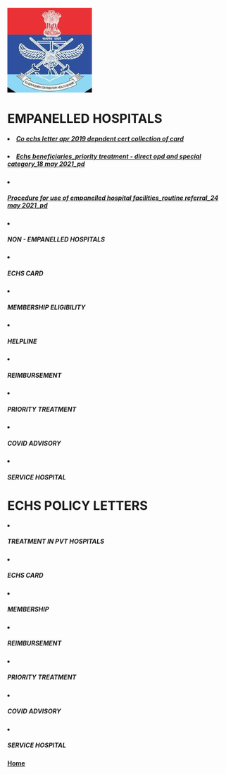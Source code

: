 ![alt text](https://github.com/echscoregroup/images/blob/main/Screenshot%202021-05-31%20092723.jpg?raw=true) 
#	EMPANELLED HOSPITALS

<h5><li><a href= "https://github.com/echscoregroup/ECHS-CORE-GROUP/raw/main/PROCEDURES-POLICIES/CO%20ECHS%20LETTER%20APR%202019%20DEPNDENT%20CERT%20COLLECTION%20OF%20CARD.pdf">Co echs letter apr 2019 depndent cert collection of card </a></h5>
<h5><li><a href="https://github.com/echscoregroup/ECHS-CORE-GROUP/raw/main/PROCEDURES-POLICIES/ECHS%20BENEFICIARIES_PRIORITY%20TREATMENT%20-%20DIRECT%20OPD%20AND%20SPECIAL%20CATEGORY_18%20MAY%202021_PD.pdf">Echs beneficiaries_priority treatment - direct opd and special category_18 may 2021_pd</a></h5>
<li><h5><a href="https://github.com/echscoregroup/ECHS-CORE-GROUP/raw/main/PROCEDURES-POLICIES/PROCEDURE%20FOR%20USE%20OF%20EMPANELLED%20HOSPITAL%20FACILITIES_ROUTINE%20REFERRAL_24%20MAY%202021_PD.pdf">Procedure for use of empanelled hospital facilities_routine referral_24 may 2021_pd</a></h5>
<li><h5>NON - EMPANELLED HOSPITALS</li></h5> 
<li><h5>ECHS CARD</li></h5>
<li><h5>MEMBERSHIP ELIGIBILITY </li></h5>
<li><h5>HELPLINE</li></h5>
<li><h5>REIMBURSEMENT</li></h5>
<li><h5>PRIORITY TREATMENT</li></h5>
<li><h5>COVID ADVISORY</li></h5>
<li><h5>SERVICE HOSPITAL</li></h5>

#	ECHS POLICY LETTERS 
<li><h5>TREATMENT IN PVT HOSPITALS </li></h5>
<li><h5>ECHS CARD</li></h5>
<li><h5>MEMBERSHIP  </li></h5>
<li><h5>REIMBURSEMENT</li></h5>
<li><h5>PRIORITY TREATMENT</li></h5>
<li><h5>COVID ADVISORY</li></h5>
<li><h5>SERVICE HOSPITAL</li></h5>

 <h4><a href="https://echscoregroup.github.io/ECHS-CORE-GROUP/">Home</a></h4><br>

